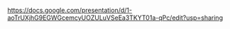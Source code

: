 https://docs.google.com/presentation/d/1-aoTrUXjhG9EGWGcemcyUOZULuVSeEa3TKYT01a-qPc/edit?usp=sharing
